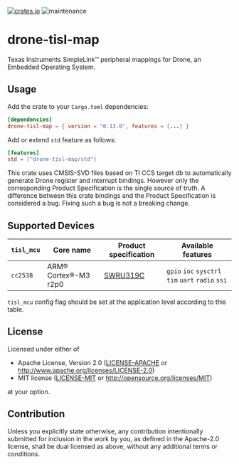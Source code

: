 [![crates.io](https://img.shields.io/crates/v/drone-tisl-map.svg)](https://crates.io/crates/drone-tisl-map)
![maintenance](https://img.shields.io/badge/maintenance-experimental-brightgreen.svg)

# drone-tisl-map

Texas Instruments SimpleLink™ peripheral mappings for Drone, an Embedded
Operating System.

## Usage

Add the crate to your `Cargo.toml` dependencies:

```toml
[dependencies]
drone-tisl-map = { version = "0.13.0", features = [...] }
```

Add or extend `std` feature as follows:

```toml
[features]
std = ["drone-tisl-map/std"]
```
This crate uses CMSIS-SVD files based on TI CCS target db to automatically generate Drone register and interrupt bindings. However only the corresponding Product Specification is the single source of truth. A difference between this crate bindings and the Product Specification is considered a bug. Fixing such a bug is not a breaking change.
## Supported Devices

| `tisl_mcu`  | Core name             | Product specification                                                 | Available features  |
|-------------|-----------------------|-----------------------------------------------------------------------|---------------------|
| `cc2538`    | ARM® Cortex®-M3 r2p0  | [SWRU319C](https://www.ti.com/lit/ug/swru319c/swru319c.pdf) | `gpio` `ioc` `sysctrl` `tim` `uart` `radio` `ssi` |


`tisl_mcu` config flag should be set at the application level according to
this table.

## License

Licensed under either of

 * Apache License, Version 2.0
   ([LICENSE-APACHE](LICENSE-APACHE) or http://www.apache.org/licenses/LICENSE-2.0)
 * MIT license
   ([LICENSE-MIT](LICENSE-MIT) or http://opensource.org/licenses/MIT)

at your option.

## Contribution

Unless you explicitly state otherwise, any contribution intentionally submitted
for inclusion in the work by you, as defined in the Apache-2.0 license, shall be
dual licensed as above, without any additional terms or conditions.
